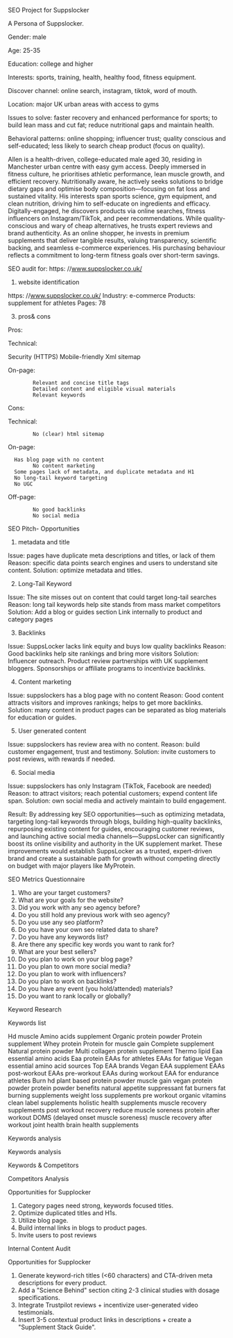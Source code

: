SEO Project for Suppslocker

A Persona of Suppslocker.


Gender: male

Age: 25-35

Education: college and higher

Interests: sports, training, health, healthy food, fitness equipment.

Discover channel: online search, instagram, tiktok, word of mouth.

Location: major UK urban areas with access to gyms 

Issues to solve: faster recovery and enhanced performance for sports; to build lean mass and cut fat; reduce nutritional gaps and maintain health.

Behavioral patterns: online shopping; influencer trust; quality conscious and self-educated; less likely to search cheap product (focus on quality).

Allen is a health-driven, college-educated male aged 30, residing in Manchester urban centre with easy gym access. Deeply immersed in fitness culture, he prioritises athletic performance, lean muscle growth, and efficient recovery. Nutritionally aware, he actively seeks solutions to bridge dietary gaps and optimise body composition—focusing on fat loss and sustained vitality. His interests span sports science, gym equipment, and clean nutrition, driving him to self-educate on ingredients and efficacy. Digitally-engaged, he discovers products via online searches, fitness influencers on Instagram/TikTok, and peer recommendations. While quality-conscious and wary of cheap alternatives, he trusts expert reviews and brand authenticity. As an online shopper, he invests in premium supplements that deliver tangible results, valuing transparency, scientific backing, and seamless e-commerce experiences. His purchasing behaviour reflects a commitment to long-term fitness goals over short-term savings.


SEO audit for: https: //www.suppslocker.co.uk/

1.	website identification
   
https: //www.suppslocker.co.uk/
Industry: e-commerce
Products: supplement for athletes
Pages: 78

3.	pros& cons

Pros: 

Technical: 

Security (HTTPS)
Mobile-friendly
Xml sitemap
 
On-page: 

			Relevant and concise title tags
			Detailed content and eligible visual materials
			Relevant keywords

Cons: 

Technical: 

			No (clear) html sitemap
			
On-page: 

      Has blog page with no content
			No content marketing 
      Some pages lack of metadata, and duplicate metadata and H1 
      No long-tail keyword targeting
      No UGC

Off-page: 

			No good backlinks
			No social media




SEO Pitch- Opportunities

1.	metadata and title

Issue: pages have duplicate meta descriptions and titles, or lack of them
Reason: specific data points search engines and users to understand site content.
Solution: optimize metadata and titles.


2.	Long-Tail Keyword

Issue: The site misses out on content that could target long-tail searches
Reason: long tail keywords help site stands from mass market competitors
Solution: Add a blog or guides section 
Link internally to product and category pages

3.	Backlinks

Issue: SuppsLocker lacks link equity and buys low quality backlinks
Reason: Good backlinks help site rankings and bring more visitors 
Solution:  Influencer outreach. 
Product review partnerships with UK supplement bloggers.
Sponsorships or affiliate programs to incentivize backlinks.

4.	Content marketing

Issue: suppslockers has a blog page with no content 
Reason: Good content attracts visitors and improves rankings; helps to get more backlinks.
Solution: many content in product pages can be separated as blog materials for education or guides.


5.	User generated content

Issue: suppslockers has review area with no content.
Reason: build customer engagement, trust and testimony.
Solution: invite customers to post reviews, with rewards if needed.

6.	Social media

Issue: suppslockers has only Instagram (TikTok, Facebook are needed)
Reason: to attract visitors; reach potential customers; expend content life span.
Solution: own social media and actively maintain to build engagement.

Result: By addressing key SEO opportunities—such as optimizing metadata, targeting long-tail keywords through blogs, building high-quality backlinks, repurposing existing content for guides, encouraging customer reviews, and launching active social media channels—SuppsLocker can significantly boost its online visibility and authority in the UK supplement market. These improvements would establish SuppsLocker as a trusted, expert-driven brand and create a sustainable path for growth without competing directly on budget with major players like MyProtein.

SEO Metrics Questionnaire

1.	Who are your target customers?
2.	What are your goals for the website?
3.	Did you work with any seo agency before?
4.	Do you still hold any previous work with seo agency?
5.	Do you use any seo platform? 
6.	Do you have your own seo related data to share?
7.	Do you have any keywords list?
8.	Are there any specific key words you want to rank for?
9.	What are your best sellers?
10.	Do you plan to work on your blog page?
11.	Do you plan to own more social media?
12.	Do you plan to work with influencers?
13.	Do you plan to work on backlinks?
14.	Do you have any event (you hold/attended) materials?
15.	Do you want to rank locally or globally? 

Keyword Research

Keywords list

Hd muscle
Amino acids supplement
Organic protein powder
Protein supplement
Whey protein
Protein for muscle gain
Complete supplement
Natural protein powder
Multi collagen protein
supplement
Thermo lipid
Eaa
essential amino acids
Eaa protein
EAAs for athletes
EAAs for fatigue
Vegan essential amino acid sources
Top EAA brands
Vegan EAA supplement
EAAs post-workout
EAAs pre-workout
EAAs during workout
EAA for endurance athletes
Burn hd
plant based protein powder
muscle gain
vegan protein powder 
protein powder benefits
natural appetite suppressant
fat burners
fat burning supplements
weight loss supplements
pre workout
organic vitamins
clean label supplements
holistic health supplements
muscle recovery supplements
post workout recovery
reduce muscle soreness
protein after workout
DOMS (delayed onset muscle soreness)
muscle recovery after workout
joint health
brain health supplements

Keywords analysis

Keywords analysis


Keywords & Competitors


Competitors Analysis

Opportunities for Supplocker

1.	Category pages need strong, keywords focused titles.
2.	Optimize duplicated titles and H1s.
3.	Utilize blog page.
4.	Build internal links in blogs to product pages.
5.	Invite users to post reviews


Internal Content Audit

Opportunities for Supplocker

1.	Generate keyword-rich titles (<60 characters) and CTA-driven meta descriptions for every product.
2.	Add a "Science Behind" section citing 2-3 clinical studies with dosage specifications.
3.	Integrate Trustpilot reviews + incentivize user-generated video testimonials.
4.	Insert 3-5 contextual product links in descriptions + create a "Supplement Stack Guide".



